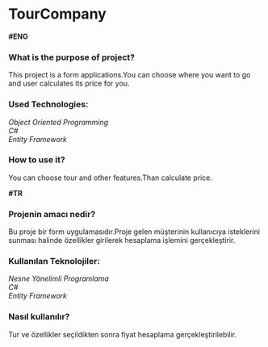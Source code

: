 # TourCompany
**#ENG** </br>

### What is the purpose of project?

This project is a form applications.You can choose where you want to go and user calculates its price for you. 

### Used Technologies: 
*Object Oriented Programming* </br>
*C#* </br>
*Entity Framework* 

### How to use it?  
You can choose tour and other features.Than calculate price.

**#TR** </br>

### Projenin amacı nedir?

Bu proje bir form uygulamasıdır.Proje gelen müşterinin kullanıcıya isteklerini sunması halinde özellikler girilerek hesaplama işlemini gerçekleştirir.

### Kullanılan Teknolojiler: 
*Nesne Yönelimli Programlama* </br>
*C#* </br>
*Entity Framework* 

### Nasıl kullanılır?

Tur ve özellikler seçildikten sonra fiyat hesaplama gerçekleştirilebilir.
